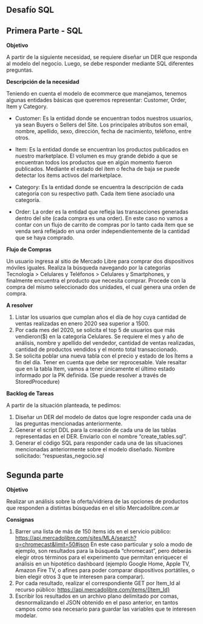 Desafío SQL
---

## Primera Parte - SQL


**Objetivo**

A partir de la siguiente necesidad, se requiere diseñar un DER que responda al modelo del
negocio. Luego, se debe responder mediante SQL diferentes preguntas.

**Descripción de la necesidad**

Teniendo en cuenta el modelo de ecommerce que manejamos, tenemos algunas entidades
básicas que queremos representar: Customer, Order, Item y Category.

* Customer: Es la entidad donde se encuentran todos nuestros usuarios, ya sean
Buyers o Sellers del Site. Los principales atributos son email, nombre, apellido, sexo,
dirección, fecha de nacimiento, teléfono, entre otros.

* Item: Es la entidad donde se encuentran los productos publicados en nuestro
marketplace. El volumen es muy grande debido a que se encuentran todos los
productos que en algún momento fueron publicados. Mediante el estado del ítem o
fecha de baja se puede detectar los ítems activos del marketplace.

* Category: Es la entidad donde se encuentra la descripción de cada categoría con su
respectivo path. Cada ítem tiene asociado una categoría.

* Order: La order es la entidad que refleja las transacciones generadas dentro del site
(cada compra es una order). En este caso no vamos a contar con un flujo de carrito
de compras por lo tanto cada ítem que se venda será reflejado en una order
independientemente de la cantidad que se haya comprado.

**Flujo de Compras**

Un usuario ingresa al sitio de Mercado Libre para comprar dos dispositivos móviles iguales.
Realiza la búsqueda navegando por la categorías Tecnología > Celulares y Teléfonos >
Celulares y Smartphones, y finalmente encuentra el producto que necesita comprar.
Procede con la compra del mismo seleccionado dos unidades, el cual genera una orden de
compra.

**A resolver**

1. Listar los usuarios que cumplan años el día de hoy cuya cantidad de ventas
realizadas en enero 2020 sea superior a 1500.
2. Por cada mes del 2020, se solicita el top 5 de usuarios que más vendieron($) en la
categoría Celulares. Se requiere el mes y año de análisis, nombre y apellido del
vendedor, cantidad de ventas realizadas, cantidad de productos vendidos y el monto
total transaccionado.
3. Se solicita poblar una nueva tabla con el precio y estado de los Ítems a fin del día.
Tener en cuenta que debe ser reprocesable. Vale resaltar que en la tabla Item,
vamos a tener únicamente el último estado informado por la PK definida. (Se puede
resolver a través de StoredProcedure)

**Backlog de Tareas**

A partir de la situación planteada, te pedimos:
1. Diseñar un DER del modelo de datos que logre responder cada una de las
preguntas mencionadas anteriormente.
2. Generar el script DDL para la creación de cada una de las tablas representadas en
el DER. Enviarlo con el nombre “create_tables.sql”.
3. Generar el código SQL para responder cada una de las situaciones mencionadas
anteriormente sobre el modelo diseñado. Nombre solicitado:
“respuestas_negocio.sql

## Segunda parte

**Objetivo**

Realizar un análisis sobre la oferta/vidriera de las opciones de productos que responden a
distintas búsquedas en el sitio Mercadolibre.com.ar

**Consignas**

1) Barrer una lista de más de 150 ítems ids en el servicio público:
https://api.mercadolibre.com/sites/MLA/search?q=chromecast&limit=50#json
En este caso particular y solo a modo de ejemplo, son resultados para la búsqueda
“chromecast”, pero deberás elegir otros términos para el experimento que permitan
enriquecer el análisis en un hipotético dashboard (ejemplo Google Home, Apple TV,
Amazon Fire TV, o afines para poder comparar dispositivos portátiles, o bien elegir
otros 3 que te interesen para comparar).
2) Por cada resultado, realizar el correspondiente GET por Item_Id al recurso público:
https://api.mercadolibre.com/items/{Item_Id}
3) Escribir los resultados en un archivo plano delimitado por comas, desnormalizando
el JSON obtenido en el paso anterior, en tantos campos como sea necesario para
guardar las variables que te interesen modelar.
